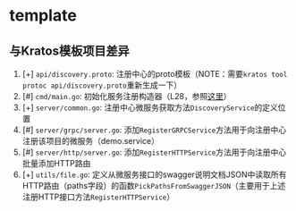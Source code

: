# template

## 与Kratos模板项目差异
1. [+] `api/discovery.proto`: 注册中心的proto模板（NOTE：需要`kratos tool protoc api/discovery.proto`重新生成一下）
2. [#] `cmd/main.go`: 初始化服务注册构造器（L28，参照[这里](https://github.com/bilibili/kratos/blob/master/doc/wiki-cn/warden-resolver.md#%E4%BD%BF%E7%94%A8discovery)）
2. [+] `server/common.go`: 注册中心微服务获取方法`DiscoveryService`的定义位置
3. [#] `server/grpc/server.go`: 添加`RegisterGRPCService`方法用于向注册中心注册该项目的微服务（demo.service）
4. [#] `server/http/server.go`: 添加`RegisterHTTPService`方法用于向注册中心批量添加HTTP路由
5. [+] `utils/file.go`: 定义从微服务接口的swagger说明文档JSON中读取所有HTTP路由（paths字段）的函数`PickPathsFromSwaggerJSON`（主要用于上述注册HTTP接口方法`RegisterHTTPService`）